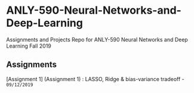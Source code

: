 # ANLY-590-Neural-Networks-and-Deep-Learning
Assignments and Projects Repo for ANLY-590 Neural Networks and Deep Learning Fall 2019

## Assignments 
[Assignment 1] (Assignment 1) : LASSO, Ridge & bias-variance tradeoff - `09/12/2019`
